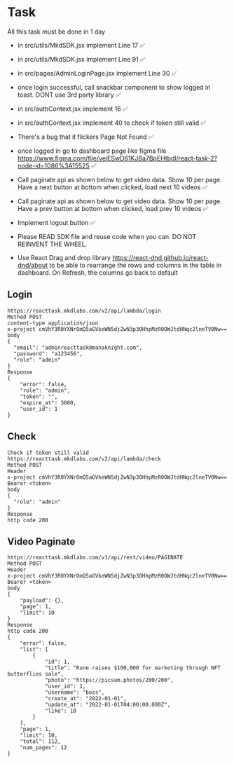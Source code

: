 # Task

All this task must be done in 1 day

-    in src/utils/MkdSDK.jsx implement Line 17 ✅
-    in src/utils/MkdSDK.jsx implement Line 91 ✅
-    in src/pages/AdminLoginPage.jsx implement Line 30 ✅
-    once login successful, call snackbar component to show logged in toast. DONT use 3rd party library ✅
-    in src/authContext.jsx implement 16 ✅
-    in src/authContext.jsx implement 40 to check if token still valid ✅
-    There's a bug that it flickers Page Not Found ✅
-    once logged in go to dashboard page like figma file https://www.figma.com/file/veiESwD61KJBa7BpEHtbdl/react-task-2?node-id=1086%3A15525 ✅

-    Call paginate api as shown below to get video data. Show 10 per page. Have a next button at bottom when clicked, load next 10 videos ✅

-    Call paginate api as shown below to get video data. Show 10 per page. Have a prev button at bottom when clicked, load prev 10 videos ✅

-    Implement logout button ✅

-    Please READ SDK file and reuse code when you can. DO NOT REINVENT THE WHEEL.
-    Use React Drag and drop library https://react-dnd.github.io/react-dnd/about to be able to rearrange the rows and columns in the table in dashboard. On Refresh, the columns go back to default

## Login

```
https://reacttask.mkdlabs.com/v2/api/lambda/login
Method POST
content-type application/json
x-project cmVhY3R0YXNrOmQ5aGVkeWN5djZwN3p3OHhpMzR0OWJtdHNqc2lneTV0Nw==
body
{
  "email": "adminreacttask@manaknight.com",
  "password": "a123456",
  "role": "admin"
}
Response
{
    "error": false,
    "role": "admin",
    "token": "",
    "expire_at": 3600,
    "user_id": 1
}
```

## Check

```
Check if token still valid
https://reacttask.mkdlabs.com/v2/api/lambda/check
Method POST
Header
x-project cmVhY3R0YXNrOmQ5aGVkeWN5djZwN3p3OHhpMzR0OWJtdHNqc2lneTV0Nw==
Bearer <token>
body
{
  "role": "admin"
}
Response
http code 200
```

## Video Paginate

```
https://reacttask.mkdlabs.com/v1/api/rest/video/PAGINATE
Method POST
Header
x-project cmVhY3R0YXNrOmQ5aGVkeWN5djZwN3p3OHhpMzR0OWJtdHNqc2lneTV0Nw==
Bearer <token>
body
{
    "payload": {},
    "page": 1,
    "limit": 10
}
Response
http code 200
{
    "error": false,
    "list": [
        {
            "id": 1,
            "title": "Rune raises $100,000 for marketing through NFT butterflies sale",
            "photo": "https://picsum.photos/200/200",
            "user_id": 1,
            "username": "boss",
            "create_at": "2022-01-01",
            "update_at": "2022-01-01T04:00:00.000Z",
            "like": 10
        }
    ],
    "page": 1,
    "limit": 10,
    "total": 112,
    "num_pages": 12
}

```
